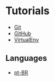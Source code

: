 # Tutorials

- [Git](/Files/Git/eng/README.md)
- [GitHub](/Files/GitHub/eng/README.md)
- [VirtualEnv](/Files/VirtualEnv/eng/README.md)

## Languages

- [pt-BR](/Lang/pt-br/README.md)
